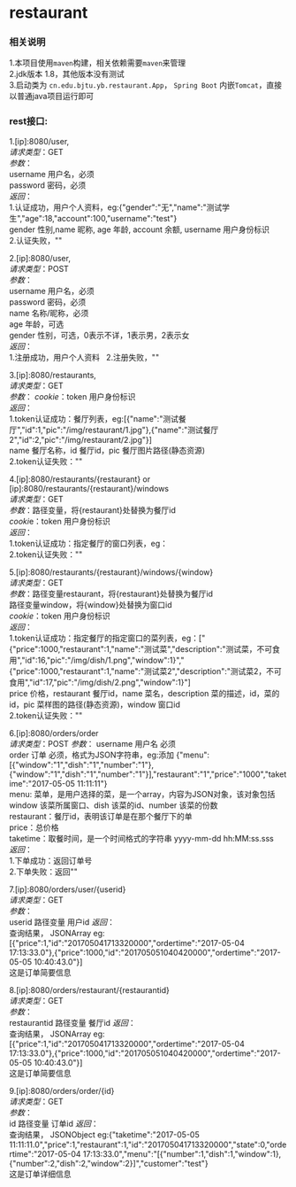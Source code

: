# restaurant
### 相关说明

1.本项目使用`maven`构建，相关依赖需要`maven`来管理  
2.jdk版本 1.8，其他版本没有测试  
3.启动类为 `cn.edu.bjtu.yb.restaurant.App`， `Spring Boot` 内嵌`Tomcat`，直接以普通java项目运行即可  

### rest接口:
1.[ip]:8080/user,  
*请求类型*：GET  
*参数*：  
username 用户名，必须  
password 密码，必须  
*返回*：  
1.认证成功，用户个人资料，eg:{"gender":"无","name":"测试学生","age":18,"account":100,"username":"test"}  	
gender 性别,name 昵称, age 年龄, account 余额, username 用户身份标识  
2.认证失败，""  

2.[ip]:8080/user,  
*请求类型*：POST  	
*参数*：  
username 用户名，必须  
password 密码，必须  		
name 名称/昵称，必须  	
age 年龄，可选  
gender 性别，可选，0表示不详，1表示男，2表示女  
*返回*：  
1.注册成功，用户个人资料  
2.注册失败，""  

3.[ip]:8080/restaurants,  
*请求类型*：GET  
*参数*：
*cookie*：token 用户身份标识  
*返回*：  
1.token认证成功：餐厅列表，eg:[{"name":"测试餐厅","id":1,"pic":"/img/restaurant/1.jpg"},{"name":"测试餐厅2","id":2,"pic":"/img/restaurant/2.jpg"}]  
name 餐厅名称，id 餐厅id，pic 餐厅图片路径(静态资源)  
2.token认证失败：""  

4.[ip]:8080/restaurants/{restaurant} or [ip]:8080/restaurants/{restaurant}/windows  
*请求类型*：GET  
*参数*：路径变量，将{restaurant}处替换为餐厅id  
*cooki*e：token 用户身份标识  
*返回*：  
1.token认证成功：指定餐厅的窗口列表，eg：  
2.token认证失败：""  

5.[ip]:8080/restaurants/{restaurant}/windows/{window}  
*请求类型*：GET  
*参数*：路径变量restaurant，将{restaurant}处替换为餐厅id  
路径变量window，将{window}处替换为窗口id  
*cookie*：token 用户身份标识  
*返回*：  
1.token认证成功：指定餐厅的指定窗口的菜列表，eg：["{\"price\":1000,\"restaurant\":1,\"name\":\"测试菜\",\"description\":\"测试菜，不可食用\",\"id\":16,\"pic\":\"/img/dish/1.png\",\"window\":1}","{\"price\":1000,\"restaurant\":1,\"name\":\"测试菜2\",\"description\":\"测试菜2，不可食用\",\"id\":17,\"pic\":\"/img/dish/2.png\",\"window\":1}"]  
price 价格，restaurant 餐厅id，name 菜名，description 菜的描述，id，菜的id，pic 菜样图的路径(静态资源)，window 窗口id  
2.token认证失败：""  

6.[ip]:8080/orders/order  
*请求类型*：POST
*参数*：
username 用户名 必须  
order 订单 必须，格式为JSON字符串，eg:添加
{"menu":[{"window":"1","dish":"1","number":"1"},{"window":"1","dish":"1","number":"1"}],"restaurant":"1","price":"1000","taketime":"2017-05-05 11:11:11"}  
menu: 菜单，是用户选择的菜，是一个array，内容为JSON对象，该对象包括window 该菜所属窗口、dish 该菜的id、number 该菜的份数  
restaurant：餐厅id，表明该订单是在那个餐厅下的单  
price：总价格  
taketime：取餐时间，是一个时间格式的字符串 yyyy-mm-dd hh:MM:ss.sss  
*返回*：  
1.下单成功：返回订单号  
2.下单失败：返回""  
  
7.[ip]:8080/orders/user/{userid}  
*请求类型*：GET  
*参数*：  
userid 路径变量  用户id
*返回*：  
查询结果， JSONArray eg:[{"price":1,"id":"201705041713320000","ordertime":"2017-05-04 17:13:33.0"},{"price":1000,"id":"201705051040420000","ordertime":"2017-05-05 10:40:43.0"}]  
这是订单简要信息  

8.[ip]:8080/orders/restaurant/{restaurantid}  
*请求类型*：GET  
*参数*：  
restaurantid 路径变量  餐厅id
*返回*：  
查询结果， JSONArray eg:[{"price":1,"id":"201705041713320000","ordertime":"2017-05-04 17:13:33.0"},{"price":1000,"id":"201705051040420000","ordertime":"2017-05-05 10:40:43.0"}]  
这是订单简要信息


9.[ip]:8080/orders/order/{id}  
*请求类型*：GET  
*参数*：  
id 路径变量  订单id
*返回*：  
查询结果， JSONObject eg:{"taketime":"2017-05-05 11:11:11.0","price":1,"restaurant":1,"id":"201705041713320000","state":0,"ordertime":"2017-05-04 17:13:33.0","menu":"[{\"number\":1,\"dish\":1,\"window\":1},{\"number\":2,\"dish\":2,\"window\":2}]","customer":"test"}  
这是订单详细信息